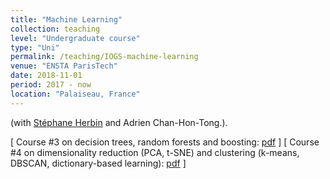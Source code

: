 ```yaml
---
title: "Machine Learning"
collection: teaching
level: "Undergraduate course"
type: "Uni"
permalink: /teaching/IOGS-machine-learning
venue: "ENSTA ParisTech"
date: 2018-11-01
period: 2017 - now
location: "Palaiseau, France"
---
```


(with [Stéphane Herbin](http://www.onera.fr/fr/staff/stephane-herbin) and Adrien Chan-Hon-Tong.).

\[ Course #3 on decision trees, random forests and boosting: [pdf](../files/ensta-app-03-arbres-ensembles.pdf) \]
\[ Course #4 on dimensionality reduction (PCA, t-SNE) and clustering (k-means, DBSCAN, dictionary-based learning): [pdf](../files/ensta-app-04-non-supervise.pdf) \]


